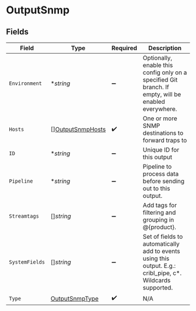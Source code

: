 # OutputSnmp


## Fields

| Field                                                                                                      | Type                                                                                                       | Required                                                                                                   | Description                                                                                                |
| ---------------------------------------------------------------------------------------------------------- | ---------------------------------------------------------------------------------------------------------- | ---------------------------------------------------------------------------------------------------------- | ---------------------------------------------------------------------------------------------------------- |
| `Environment`                                                                                              | **string*                                                                                                  | :heavy_minus_sign:                                                                                         | Optionally, enable this config only on a specified Git branch. If empty, will be enabled everywhere.       |
| `Hosts`                                                                                                    | [][OutputSnmpHosts](../../models/shared/outputsnmphosts.md)                                                | :heavy_check_mark:                                                                                         | One or more SNMP destinations to forward traps to                                                          |
| `ID`                                                                                                       | **string*                                                                                                  | :heavy_minus_sign:                                                                                         | Unique ID for this output                                                                                  |
| `Pipeline`                                                                                                 | **string*                                                                                                  | :heavy_minus_sign:                                                                                         | Pipeline to process data before sending out to this output.                                                |
| `Streamtags`                                                                                               | []*string*                                                                                                 | :heavy_minus_sign:                                                                                         | Add tags for filtering and grouping in @{product}.                                                         |
| `SystemFields`                                                                                             | []*string*                                                                                                 | :heavy_minus_sign:                                                                                         | Set of fields to automatically add to events using this output. E.g.: cribl_pipe, c*. Wildcards supported. |
| `Type`                                                                                                     | [OutputSnmpType](../../models/shared/outputsnmptype.md)                                                    | :heavy_check_mark:                                                                                         | N/A                                                                                                        |